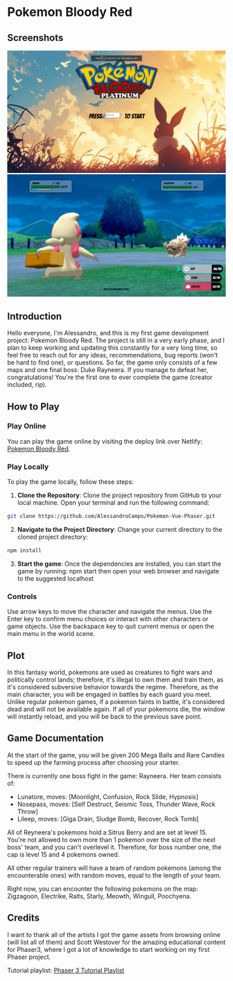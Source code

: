 
# Pokemon Bloody Red

## Screenshots

![Screenshot 1](public/screenshots/screenshot1.png)
![Screenshot 2](public/screenshots/screenshot2.png)

## Introduction

Hello everyone, I'm Alessandro, and this is my first game development project: Pokemon Bloody Red. The project is still in a very early phase, and I plan to keep working and updating this constantly for a very long time, so feel free to reach out for any ideas, recommendations, bug reports (won't be hard to find one), or questions. So far, the game only consists of a few maps and one final boss: Duke Rayneera. If you manage to defeat her, congratulations! You're the first one to ever complete the game (creator included, rip).

## How to Play

### Play Online

You can play the game online by visiting the deploy link over Netlify: [Pokemon Bloody Red](https://pokemon-bloody-red.netlify.app/).

### Play Locally

To play the game locally, follow these steps:

1. **Clone the Repository**: Clone the project repository from GitHub to your local machine. Open your terminal and run the following command:

  ```bash
git clone https://github.com/AlessandroCampo/Pokemon-Vue-Phaser.git
```


2. **Navigate to the Project Directory**: Change your current directory to the cloned project directory:

```bash
npm install
```

3. **Start the game**: Once the dependencies are installed, you can start the game by running:
npm start
then open your web browser and navigate to the suggested localhost

### Controls
Use arrow keys to move the character and navigate the menus.
Use the Enter key to confirm menu choices or interact with other characters or game objects.
Use the backspace key to quit current menus or open the main menu in the world scene.



## Plot

In this fantasy world, pokemons are used as creatures to fight wars and politically control lands; therefore, it's illegal to own them and train them, as it's considered subversive behavior towards the regime. Therefore, as the main character, you will be engaged in battles by each guard you meet. Unlike regular pokemon games, if a pokemon faints in battle, it's considered dead and will not be available again. If all of your pokemons die, the window will instantly reload, and you will be back to the previous save point.

## Game Documentation

At the start of the game, you will be given 200 Mega Balls and Rare Candies to speed up the farming process after choosing your starter.

There is currently one boss fight in the game: Rayneera. Her team consists of:

- Lunatore, moves: [Moonlight, Confusion, Rock Slide, Hypnosis]
- Nosepass, moves: [Self Destruct, Seismic Toss, Thunder Wave, Rock Throw]
- Lileep, moves: [Giga Drain, Sludge Bomb, Recover, Rock Tomb]

All of Reyneera's pokemons hold a Sitrus Berry and are set at level 15. You're not allowed to own more than 1 pokemon over the size of the next boss' team, and you can't overlevel it. Therefore, for boss number one, the cap is level 15 and 4 pokemons owned.

All other regular trainers will have a team of random pokemons (among the encounterable ones) with random moves, equal to the length of your team.

Right now, you can encounter the following pokemons on the map: Zigzagoon, Electrike, Ralts, Starly, Meowth, Wingull, Poochyena.

## Credits

I want to thank all of the artists I got the game assets from browsing online (will list all of them) and Scott Westover for the amazing educational content for Phaser3, where I got a lot of knowledge to start working on my first Phaser project.

Tutorial playlist: [Phaser 3 Tutorial Playlist](https://www.youtube.com/playlist?list=PLmcXe0-sfoSgq-pyXrFx0GZjHbvoVUW8t)

